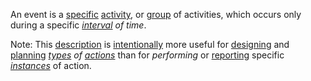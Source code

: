 An event is a [specific](https://github.com/gcassel/Modular-Organization-Terminology/blob/master/terms/specific.md) [activity](https://github.com/gcassel/Modular-Organization-Terminology/blob/master/terms/activity.md), or [group](https://github.com/gcassel/Modular-Organization-Terminology/blob/master/terms/group.md) of activities, which occurs only during a specific *[interval](https://github.com/gcassel/Modular-Organization-Terminology/blob/master/terms/interval.md) of time*.
 
Note: This [description](https://github.com/gcassel/Modular-Organization-Terminology/blob/master/terms/description.md) is [intentionally](https://github.com/gcassel/Modular-Organization-Terminology/blob/master/terms/intention.md) more useful for [designing](https://github.com/gcassel/Modular-Organization-Terminology/blob/master/terms/design.md) and [planning](https://github.com/gcassel/Modular-Organization-Terminology/blob/master/terms/plan.md) *[types](https://github.com/gcassel/Modular-Organization-Terminology/blob/master/terms/type.md) of [actions](https://github.com/gcassel/Modular-Organization-Terminology/blob/master/terms/action.md)* than for *performing* or [reporting](https://github.com/gcassel/Modular-Organization-Terminology/blob/master/terms/report.md) specific *[instances](https://github.com/gcassel/Modular-Organization-Terminology/blob/master/terms/instance.md)* of action. 
